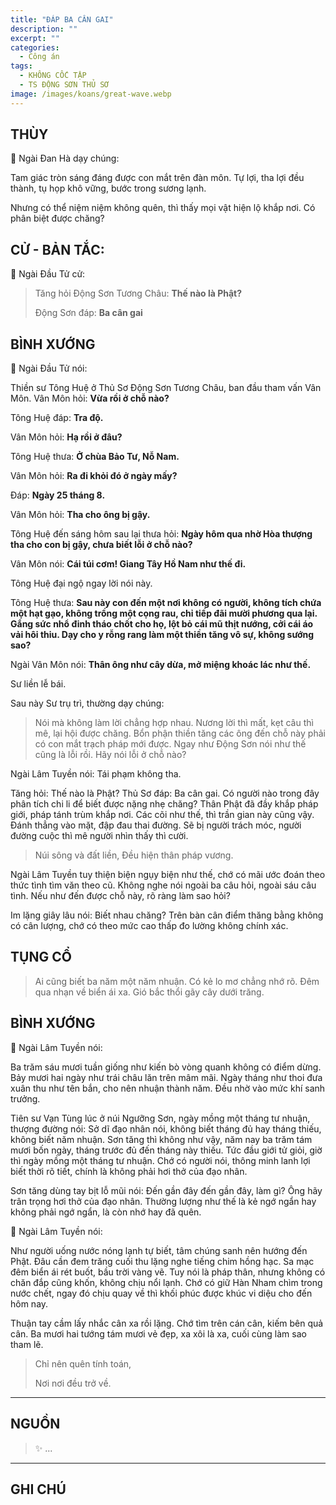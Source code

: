 ```yaml
---
title: "ĐÁP BA CÂN GAI"
description: ""
excerpt: ""
categories:
  - Công án
tags:
  - KHÔNG CỐC TẬP
  - TS ĐỘNG SƠN THỦ SƠ
image: /images/koans/great-wave.webp
---
```


## THÙY

📢 Ngài Đan Hà dạy chúng:

Tam giác tròn sáng đáng được con mắt trên đàn môn. Tự lợi, tha lợi đều thành, tụ họp khô vững, bước trong sương lạnh. 

Nhưng có thể niệm niệm không quên, thì thấy mọi vật hiện lộ khắp nơi. Có phân biệt được chăng?

## CỬ - BẢN TẮC:

📢 Ngài Đầu Tử cử:

> Tăng hỏi Động Sơn Tương Châu: **Thế nào là Phật?**
>
> Động Sơn đáp: **Ba cân gai**

## BÌNH XƯỚNG

📢 Ngài Đầu Tử nói:

Thiền sư Tông Huệ ở Thủ Sơ Động Sơn Tương Châu, ban đầu tham vấn Vân Môn. Vân Môn hỏi: **Vừa rồi ở chỗ nào?**

Tông Huệ đáp: **Tra độ.**

Vân Môn hỏi: **Hạ rồi ở đâu?**

Tông Huệ thưa: **Ở chùa Bảo Tư, Nỗ Nam.**

Vân Môn hỏi: **Ra đi khỏi đó ở ngày mấy?**

Đáp: **Ngày 25 tháng 8.**

Vân Môn hỏi: **Tha cho ông bị gậy.**

Tông Huệ đến sáng hôm sau lại thưa hỏi: **Ngày hôm qua nhờ Hòa thượng tha cho con bị gậy, chưa biết lỗi ở chỗ nào?**

Vân Môn nói: **Cái túi cơm! Giang Tây Hồ Nam như thế đi.**

Tông Huệ đại ngộ ngay lời nói này.

Tông Huệ thưa: **Sau này con đến một nơi không có người, không tích chứa một hạt gạo, không trồng một cọng rau, chỉ tiếp đãi mười phương qua lại. 
Gắng sức nhổ đinh tháo chốt cho họ, lột bỏ cái mũ thịt nướng, cởi cái áo vải hôi thiu. Dạy cho y rỗng rang làm một thiền tăng vô sự, không sướng sao?**

Ngài Vân Môn nói: **Thân ông như cây dừa, mở miệng khoác lác như thế.**

Sư liền lễ bái.

Sau này Sư trụ trì, thường dạy chúng: 

> Nói mà không làm lời chẳng hợp nhau. Nương lời thì mất, kẹt câu thì mê, lại hội được chăng. 
Bổn phận thiền tăng các ông đến chỗ này phải có con mắt trạch pháp mới được. Ngay như Động Sơn nói như thế cũng là lỗi rồi. Hãy nói lỗi ở chỗ nào?

Ngài Lâm Tuyền nói: Tái phạm không tha.

Tăng hỏi: Thế nào là Phật?
Thủ Sơ đáp: Ba cân gai. Có người nào trong đây phân tích chi li để biết được nặng nhẹ chăng? Thân Phật đã đầy khắp pháp giới, pháp tánh trùm khắp nơi. Các cõi như thế, thì trần gian này cũng vậy. Đánh thẳng vào mặt, đập đau thai đường. Sẽ bị người trách móc, người đường cuộc thì mê người nhìn thấy thì cười.

> Núi sông và đất liền,
> Đều hiện thân pháp vương.

Ngài Lâm Tuyền tuy thiện biện ngụy biện như thế, chớ có mãi ước đoán theo thức tình tìm văn theo cũ. 
Không nghe nói ngoài ba câu hỏi, ngoài sáu câu tình. 
Nếu như đến được chỗ này, rõ ràng làm sao hỏi?

Im lặng giây lâu nói: Biết nhau chăng? Trên bàn cân điểm thăng bằng không có cân lượng, chớ có theo mức cao thấp đo lường không chính xác.

## TỤNG CỔ

> Ai cũng biết ba năm một năm nhuận.
Có kẻ lo mơ chẳng nhớ rõ.
Đêm qua nhạn về biển ái xa.
> Gió bắc thổi gãy cây dưới trăng.

## BÌNH XƯỚNG

📢 Ngài Lâm Tuyền nói:

Ba trăm sáu mươi tuần giống như kiến bò vòng quanh không có điểm dừng. Bảy mươi hai ngày như trái châu lăn trên mâm mãi. Ngày tháng như thoi đưa xuân thu như tên bắn, cho nên nhuận thành năm. Đều nhờ vào mức khí sanh trưởng.

Tiên sư Vạn Tùng lúc ở núi Ngưỡng Sơn, ngày mồng một tháng tư nhuận, thượng đường nói: Sở dĩ đạo nhân nói, không biết tháng đủ hay tháng thiếu, không biết năm nhuận. Sơn tăng thì không như vậy, năm nay ba trăm tám mươi bốn ngày, tháng trước đủ đến tháng này thiếu. Tức đầu giới tử giỏi, giờ thì ngày mồng một tháng tư nhuận. Chớ có người nói, thông minh lanh lợi biết thời rõ tiết, chính là không phải hơi thở của đạo nhân.

Sơn tăng dùng tay bịt lỗ mũi nói: Đến gần đây đến gần đây, làm gì? Ông hãy trân trọng hơi thở của đạo nhân. Thường lượng như thế là kẻ ngớ ngẩn hay không phải ngớ ngẩn, là còn nhớ hay đã quên.

📢 Ngài Lâm Tuyền nói: 

Như người uống nước nóng lạnh tự biết, tâm chúng sanh nên hướng đến Phật. Đâu cần đem trăng cuối thu lặng nghe tiếng chim hồng hạc. Sa mạc đêm biển ái rét buốt, bầu trời vàng vẽ. Tuy nói là pháp thân, nhưng không có chăn đắp cũng khốn, không chịu nổi lạnh. Chớ có giữ Hàn Nham chìm trong nước chết, ngay đó chịu quay về thì khối phúc được khúc vi diệu cho đến hôm nay.

Thuận tay cầm lấy nhắc cân xa rồi lặng. Chớ tìm trên cán cân, kiếm bên quả cân. Ba mươi hai tướng tám mươi vẻ đẹp, xa xôi là xa, cuối cùng làm sao tham lẽ.

> Chỉ nên quên tính toán,
> 
> Nơi nơi đều trở về.

<hr class="blog-rule" />

## NGUỒN

> ✨ ...

<hr class="blog-rule" />

## GHI CHÚ

[^1]: ⭐️ <a href="/masters/Dongshan-Shouchu'" target="_blank">🔗 TS ĐỘNG SƠN THỦ SƠ</a>


